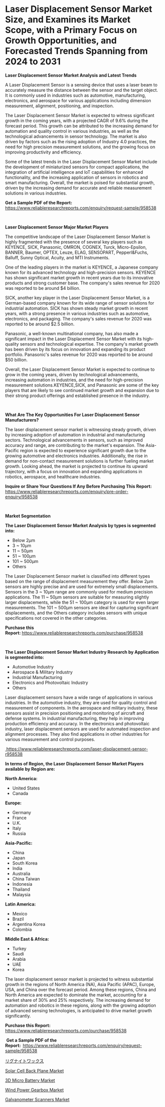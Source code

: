 <p><h1>Laser Displacement Sensor Market Size, and Examines its Market Scope, with a Primary Focus on Growth Opportunities, and Forecasted Trends Spanning from 2024 to 2031</h1></p><p><strong>Laser Displacement Sensor Market Analysis and Latest Trends</strong></p>
<p><p>A Laser Displacement Sensor is a sensing device that uses a laser beam to accurately measure the distance between the sensor and the target object. It is commonly used in industries such as automotive, manufacturing, electronics, and aerospace for various applications including dimension measurement, alignment, positioning, and inspection.</p><p>The Laser Displacement Sensor Market is expected to witness significant growth in the coming years, with a projected CAGR of 9.6% during the forecast period. This growth can be attributed to the increasing demand for automation and quality control in various industries, as well as the technological advancements in sensor technology. The market is also driven by factors such as the rising adoption of Industry 4.0 practices, the need for high precision measurement solutions, and the growing focus on improving productivity and efficiency.</p><p>Some of the latest trends in the Laser Displacement Sensor Market include the development of miniaturized sensors for compact applications, the integration of artificial intelligence and IoT capabilities for enhanced functionality, and the increasing application of sensors in robotics and smart manufacturing. Overall, the market is poised for substantial growth, driven by the increasing demand for accurate and reliable measurement solutions in various industries.</p></p>
<p><strong>Get a Sample PDF of the Report:&nbsp;</strong> <a href="https://www.reliableresearchreports.com/enquiry/request-sample/958538">https://www.reliableresearchreports.com/enquiry/request-sample/958538</a></p>
<p>&nbsp;</p>
<p><strong>Laser Displacement Sensor Major Market Players</strong></p>
<p><p>The competitive landscape of the Laser Displacement Sensor Market is highly fragmented with the presence of several key players such as KEYENCE, SICK, Panasonic, OMRON, COGNEX, Turck, Micro-Epsilon, BANNER, Baumer, OPTEX, Leuze, ELAG, SENSOPART, Pepperl&Fuchs, Balluff, Sunny Optical, Acuity, and MTI Instruments.</p><p>One of the leading players in the market is KEYENCE, a Japanese company known for its advanced technology and high-precision sensors. KEYENCE has shown significant market growth in recent years due to its innovative products and strong customer base. The company's sales revenue for 2020 was reported to be around $4 billion.</p><p>SICK, another key player in the Laser Displacement Sensor Market, is a German-based company known for its wide range of sensor solutions for industrial automation. SICK has shown steady market growth in recent years, with a strong presence in various industries such as automotive, electronics, and packaging. The company's sales revenue for 2020 was reported to be around $2.5 billion.</p><p>Panasonic, a well-known multinational company, has also made a significant impact in the Laser Displacement Sensor Market with its high-quality sensors and technological expertise. The company's market growth has been driven by its focus on innovation and expanding its product portfolio. Panasonic's sales revenue for 2020 was reported to be around $50 billion.</p><p>Overall, the Laser Displacement Sensor Market is expected to continue to grow in the coming years, driven by technological advancements, increasing automation in industries, and the need for high-precision measurement solutions.KEYENCE,SICK, and Panasonic are some of the key players that are likely to see continued market growth and expansion due to their strong product offerings and established presence in the industry.</p></p>
<p>&nbsp;</p>
<p><strong>What Are The Key Opportunities For Laser Displacement Sensor Manufacturers?</strong></p>
<p><p>The laser displacement sensor market is witnessing steady growth, driven by increasing adoption of automation in industrial and manufacturing sectors. Technological advancements in sensors, such as improved accuracy and range, are contributing to the market's expansion. The Asia-Pacific region is expected to experience significant growth due to the growing automotive and electronics industries. Additionally, the rise in demand for non-contact measurement solutions is further fueling market growth. Looking ahead, the market is projected to continue its upward trajectory, with a focus on innovation and expanding applications in robotics, aerospace, and healthcare industries.</p></p>
<p><strong>Inquire or Share Your Questions If Any Before Purchasing This Report:</strong> <a href="https://www.reliableresearchreports.com/enquiry/pre-order-enquiry/958538">https://www.reliableresearchreports.com/enquiry/pre-order-enquiry/958538</a></p>
<p>&nbsp;</p>
<p><strong>Market Segmentation</strong></p>
<p><strong>The Laser Displacement Sensor Market Analysis by types is segmented into:</strong></p>
<p><ul><li>Below 2µm</li><li>3 ~ 10µm</li><li>11 ~ 50µm</li><li>51 ~ 100µm</li><li>101 ~ 500µm</li><li>Others</li></ul></p>
<p><p>The Laser Displacement Sensor market is classified into different types based on the range of displacement measurement they offer. Below 2µm sensors are highly precise and are used for extremely small displacements. Sensors in the 3 ~ 10µm range are commonly used for medium precision applications. The 11 ~ 50µm sensors are suitable for measuring slightly larger displacements, while the 51 ~ 100µm category is used for even larger measurements. The 101 ~ 500µm sensors are ideal for capturing significant displacements, and the Others category includes sensors with unique specifications not covered in the other categories.</p></p>
<p><strong>Purchase this Report:&nbsp;</strong><a href="https://www.reliableresearchreports.com/purchase/958538">https://www.reliableresearchreports.com/purchase/958538</a></p>
<p>&nbsp;</p>
<p><strong>The Laser Displacement Sensor Market Industry Research by Application is segmented into:</strong></p>
<p><ul><li>Automotive Industry</li><li>Aerospace & Military Industry</li><li>Industrial Manufacturing</li><li>Electronics and Photovoltaic Industry</li><li>Others</li></ul></p>
<p><p>Laser displacement sensors have a wide range of applications in various industries. In the automotive industry, they are used for quality control and measurement of components. In the aerospace and military industry, these sensors assist in precision positioning and monitoring of aircraft and defense systems. In industrial manufacturing, they help in improving production efficiency and accuracy. In the electronics and photovoltaic industry, laser displacement sensors are used for automated inspection and alignment processes. They also find applications in other industries for various measurement and control purposes.</p></p>
<p><a href="https://www.reliableresearchreports.com/laser-displacement-sensor-r958538">&nbsp;https://www.reliableresearchreports.com/laser-displacement-sensor-r958538</a></p>
<p><strong>In terms of Region, the Laser Displacement Sensor Market Players available by Region are:</strong></p>
<p>
    <p> <strong> North America: </strong>
        <ul>
            <li>United States</li>
            <li>Canada</li>
        </ul>
        </p> 
    <p> <strong> Europe: </strong>
        <ul>
            <li>Germany</li>
            <li>France</li>
            <li>U.K.</li>
            <li>Italy</li>
            <li>Russia</li>
        </ul>
        </p> 
    <p> <strong> Asia-Pacific: </strong>
        <ul>
            <li>China</li>
            <li>Japan</li>
            <li>South Korea</li>
            <li>India</li>
            <li>Australia</li>
            <li>China Taiwan</li>
            <li>Indonesia</li>
            <li>Thailand</li>
            <li>Malaysia</li>
        </ul>
        </p> 
    <p> <strong> Latin America: </strong>
        <ul>
            <li>Mexico</li>
            <li>Brazil</li>
            <li>Argentina Korea</li>
            <li>Colombia</li>
        </ul>
        </p> 
    <p> <strong> Middle East & Africa: </strong>
        <ul>
            <li>Turkey</li>
            <li>Saudi</li>
            <li>Arabia</li>
            <li>UAE</li>
            <li>Korea</li>
        </ul>
    </p>
    </p>
<p><p>The laser displacement sensor market is projected to witness substantial growth in the regions of North America (NA), Asia Pacific (APAC), Europe, USA, and China over the forecast period. Among these regions, China and North America are expected to dominate the market, accounting for a market share of 30% and 25% respectively. The increasing demand for automation and robotics in these regions, along with the growing adoption of advanced sensing technologies, is anticipated to drive market growth significantly.</p></p>
<p><strong>Purchase this Report: </strong><a href="https://www.reliableresearchreports.com/purchase/958538">https://www.reliableresearchreports.com/purchase/958538</a></p>
<p>&nbsp;<strong>Get a Sample PDF of the Report:&nbsp;&nbsp;</strong><a href="https://www.reliableresearchreports.com/enquiry/request-sample/958538">https://www.reliableresearchreports.com/enquiry/request-sample/958538</a></p>
<p><strong></strong></p>
<p><p><a href="https://github.com/mreklxf44233/Market-Research-Report-List-1/blob/main/937843635277.md">リグナイトワックス</a></p><p><a href="https://www.linkedin.com/pulse/analyzing-solar-cell-back-plane-market-global-industry-perspective-ehk4c?trackingId=AOe7Q%2FN79i0dwBuSlmo8lA%3D%3D">Solar Cell Back Plane Market</a></p><p><a href="https://www.linkedin.com/pulse/decoding-3d-micro-battery-market-metrics-share-trends-mjwdc?trackingId=kKeQqzMVyR1T1mu9cw4%2F4w%3D%3D">3D Micro Battery Market</a></p><p><a href="https://github.com/lylyparadise/Market-Research-Report-List-3/blob/main/wind-power-gearbox-market.md">Wind Power Gearbox Market</a></p><p><a href="https://github.com/GroverBarry/Market-Research-Report-List-5/blob/main/galvanometer-scanners-market.md">Galvanometer Scanners Market</a></p></p>